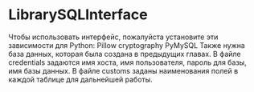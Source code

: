 # LibrarySQLInterface

Чтобы использовать интерфейс, пожалуйста установите эти зависимости для Python:
Pillow
cryptography
PyMySQL
Также нужна база данных, которая была создана в предыдущих главах.
В файле credentials задаются имя хоста, имя пользователя, пароль для базы, имя базы данных.
В файле customs заданы наименования полей в каждой таблице для дальнейшей работы.
